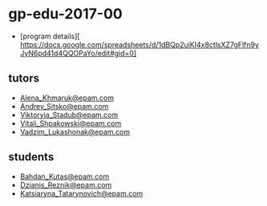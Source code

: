 # gp-edu-2017-00

- [program details][ https://docs.google.com/spreadsheets/d/1dBQp2uiKI4x8ctlsXZ7gFlfn9yJyN6pd41d4QQOPaYo/edit#gid=0]

## tutors
- <Alena_Khmaruk@epam.com>
- <Andrey_Sitsko@epam.com>
- <Viktoryia_Stadub@epam.com>
- <Vitali_Shpakowski@epam.com>
- <Vadzim_Lukashonak@epam.com>


## students
- <Bahdan_Kutas@epam.com>
- <Dzianis_Reznik@epam.com>
- <Katsiaryna_Tatarynovich@epam.com>



